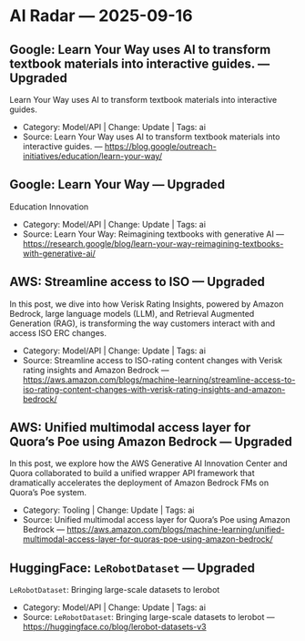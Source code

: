 # AI Radar — 2025-09-16

## Google: Learn Your Way uses AI to transform textbook materials into interactive guides. — **Upgraded**
Learn Your Way uses AI to transform textbook materials into interactive guides.

- Category: Model/API  |  Change: Update  |  Tags: ai
- Source: Learn Your Way uses AI to transform textbook materials into interactive guides. — https://blog.google/outreach-initiatives/education/learn-your-way/

## Google: Learn Your Way — **Upgraded**
Education Innovation

- Category: Model/API  |  Change: Update  |  Tags: ai
- Source: Learn Your Way: Reimagining textbooks with generative AI — https://research.google/blog/learn-your-way-reimagining-textbooks-with-generative-ai/

## AWS: Streamline access to ISO — **Upgraded**
In this post, we dive into how Verisk Rating Insights, powered by Amazon Bedrock, large language models (LLM), and Retrieval Augmented Generation (RAG), is transforming the way customers interact with and access ISO ERC changes.

- Category: Model/API  |  Change: Update  |  Tags: ai
- Source: Streamline access to ISO-rating content changes with Verisk rating insights and Amazon Bedrock — https://aws.amazon.com/blogs/machine-learning/streamline-access-to-iso-rating-content-changes-with-verisk-rating-insights-and-amazon-bedrock/

## AWS: Unified multimodal access layer for Quora’s Poe using Amazon Bedrock — **Upgraded**
In this post, we explore how the AWS Generative AI Innovation Center and Quora collaborated to build a unified wrapper API framework that dramatically accelerates the deployment of Amazon Bedrock FMs on Quora’s Poe system.

- Category: Tooling  |  Change: Update  |  Tags: ai
- Source: Unified multimodal access layer for Quora’s Poe using Amazon Bedrock — https://aws.amazon.com/blogs/machine-learning/unified-multimodal-access-layer-for-quoras-poe-using-amazon-bedrock/

## HuggingFace: `LeRobotDataset` — **Upgraded**
`LeRobotDataset`: Bringing large-scale datasets to lerobot

- Category: Model/API  |  Change: Update  |  Tags: ai
- Source: `LeRobotDataset`: Bringing large-scale datasets to lerobot — https://huggingface.co/blog/lerobot-datasets-v3

